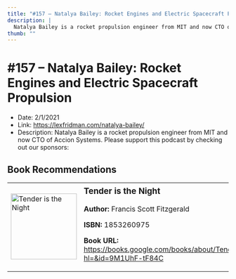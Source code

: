 ```yaml
---
title: "#157 – Natalya Bailey: Rocket Engines and Electric Spacecraft Propulsion"
description: |
  Natalya Bailey is a rocket propulsion engineer from MIT and now CTO of Accion Systems. Please support this podcast by checking out our sponsors:"
thumb: ""
---
```


# #157 – Natalya Bailey: Rocket Engines and Electric Spacecraft Propulsion

  - Date: 2/1/2021
  - Link: https://lexfridman.com/natalya-bailey/
  - Description: Natalya Bailey is a rocket propulsion engineer from MIT and now CTO of Accion Systems. Please support this podcast by checking out our sponsors:

## Book Recommendations

<table style="border: none;"><tr style="border: none;"><td style="border: none;"><img src="http://books.google.com/books/content?id=9M1UhF-tF84C&printsec=frontcover&img=1&zoom=1&edge=curl&source=gbs_api" alt="Tender is the Night" width="150" style="vertical-align: top;"></td><td style="border: none; vertical-align: top;"><h3 style='margin-top: 5'>Tender is the Night</h3><p><strong>Author:</strong> Francis Scott Fitzgerald</p><p><strong>ISBN:</strong> 1853260975</p><p><strong>Book URL:</strong> <a href="https://books.google.com/books/about/Tender_is_the_Night.html?hl=&id=9M1UhF-tF84C">https://books.google.com/books/about/Tender_is_the_Night.html?hl=&id=9M1UhF-tF84C</a></p></td></tr></table>
